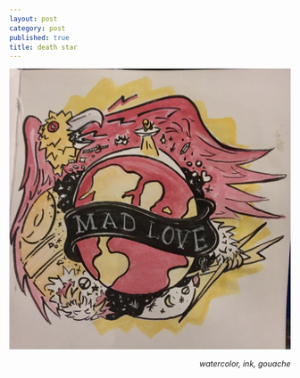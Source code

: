 ```yaml
---
layout: post
category: post
published: true
title: death star
---
```

![crash](/media/lets-crash-the-death-star.jpeg)
<!--more-->
<span class='date' style='float:right;'>*watercolor, ink, gouache*</span>
